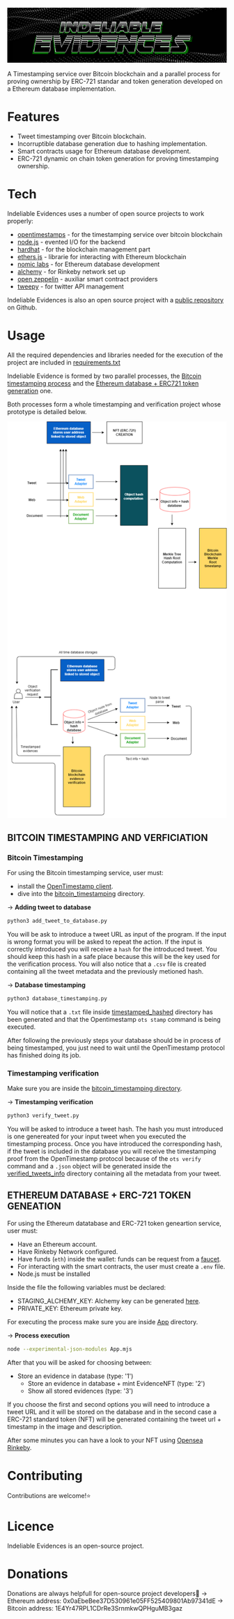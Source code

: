 <p align = "center">
<img src = "https://github.com/JMariadlcs/Indeliable-Evidences/blob/main/logo.png" />
</p>

A Timestamping service over Bitcoin blockchain and a parallel process for proving ownership by ERC-721 standar and token generation developed on a Ethereum database implementation.

# Features
- Tweet timestamping over Bitcoin blockchain.
- Incorruptible database generation due to hashing implementation.
- Smart contracts usage for Ethereum database development.
- ERC-721 dynamic on chain token generation for proving timestamping ownership.

# Tech
Indeliable Evidences uses a number of open source projects to work properly:

- [opentimestamps] - for the timestamping service over bitcoin blockchain
- [node.js] - evented I/O for the backend
- [hardhat] - for the blockchain management part
- [ethers.js] - librarie for interacting with Ethereum blockchain
- [nomic labs] - for Ethereum database development
- [alchemy] - for Rinkeby network set up
- [open zeppelin] - auxiliar smart contract providers
- [tweepy] - for twitter API management

Indeliable Evidences is also an open source project with a [public repository][ie] on Github.

# Usage

All the required dependencies and libraries needed for the execution of the project are included in [requirements.txt](https://github.com/JMariadlcs/Indeliable-Evidences/blob/main/requirements.txt)

Indeliable Evidence is formed by two parallel processes, the [Bitcoin timestamping process](https://github.com/JMariadlcs/Indeliable-Evidences/tree/main/bitcoin_timestamping) and the [Ethereum database + ERC721 token generation](https://github.com/JMariadlcs/Indeliable-Evidences/tree/main/eth_database_ERC721) one.

Both processes form a whole timestamping and verification project whose prototype is detailed below.

<p align = "center">
<img src = "https://github.com/JMariadlcs/Indeliable-Evidences/blob/main/prototype_design/FULLSERVICE.png" />
</p>

## BITCOIN TIMESTAMPING AND VERFICIATION
### Bitcoin Timestamping

For using the Bitcoin timestamping service, user must:

- install the [OpenTimestamp client](https://github.com/opentimestamps/opentimestamps-client).
- dive into the [bitcoin_timestamping](https://github.com/JMariadlcs/Indeliable-Evidences/tree/main/bitcoin_timestamping) directory.

&#8594; **Adding tweet to database**
```bash
python3 add_tweet_to_database.py
```

You will be ask to introduce a tweet URL as input of the program. If the input is wrong format you will be asked to repeat the action.
If the input is correctly introduced you will receive a `hash` for the introduced tweet. You should keep this hash in a safe place because this will be the key used for the verification process.
You will also notice that a `.csv` file is created containing all the tweet metadata and the previously metioned hash.

&#8594; **Database timestamping**
```bash
python3 database_timestamping.py
```

You will notice that a `.txt` file inside [timestamped_hashed](https://github.com/JMariadlcs/Indeliable-Evidences/tree/main/bitcoin_timestamping/timestamped_hashes) directory has been generated and that the Opentimestamp `ots stamp` command is being executed.

After following the previously steps your database should be in process of being timestamped, you just need to wait until the OpenTimestamp protocol has finished doing its job.

### Timestamping verification

Make sure you are inside the [bitcoin_timestamping directory](https://github.com/JMariadlcs/Indeliable-Evidences/tree/main/bitcoin_timestamping).

&#8594; **Timestamping verification**
```bash
python3 verify_tweet.py
```

You will be asked to introduce a tweet hash. The hash you must introduced is one genereated for your input tweet when you executed the timestamping process.
Once you have introduced the corresponding hash, if the tweet is included in the database you will receive the timestamping proof from the OpenTimestamp protocol because of the `ots verify` command and a `.json` object will be generated inside the [verified_tweets_info](https://github.com/JMariadlcs/Indeliable-Evidences/tree/main/bitcoin_timestamping/verified_tweets_info) directory containing all the metadata from your tweet.

## ETHEREUM DATABASE + ERC-721 TOKEN GENEATION

For using the Ethereum datatabase and ERC-721 token geneartion service, user must:

- Have an Ethereum account.
- Have Rinkeby Network configured.
- Have funds (`eth`) inside the wallet: funds can be request from a [faucet](https://faucet.rinkeby.io/).
- For interacting with the smart contracts, the user must create a `.env` file.
- Node.js must be installed

Inside the file the following variables must be declared:

- STAGING_ALCHEMY_KEY: Alchemy key can be generated [here](https://www.alchemy.com/).
- PRIVATE_KEY: Ethereum private key.

For executing the process make sure you are inside [App](https://github.com/JMariadlcs/Indeliable-Evidences/tree/main/App/src) directory.

&#8594; **Process execution**
```bash
node --experimental-json-modules App.mjs
```

After that you will be asked for choosing between:



- Store an evidence in database (type: '1')
    - Store an evidence in database + mint EvidenceNFT (type: '2')
    - Show all stored evidences (type: '3')

If you choose the first and second options you will need to introduce a tweet URL and it will be stored on the database and in the second case a ERC-721 standard token (NFT) will be generated containing the tweet url + timestamp in the image and description.

After some minutes you can have a look to your NFT using [Opensea Rinkeby](https://testnets.opensea.io/).

# Contributing

Contributions are welcome!⭐

# Licence

Indeliable Evidences is an open-source project.

# Donations

Donations are always helpfull for open-source project developers🤠
&#8594; Ethereum address: 0x0aEbeBee37D530961e05FF525409801Ab97341dE
&#8594; Bitcoin address: 1E4Yr47RPL1CDrRe3SrnmkwQPHguMB3gaz




#
 [node.js]: <http://nodejs.org>
[opentimestamps]: <https://github.com/opentimestamps>
[hardhat]: <https://hardhat.org/>
[ie]: <https://github.com/JMariadlcs/Indeliable-Evidences>
[tweepy]: <https://www.tweepy.org/>
[nomic labs]: <https://github.com/nomiclabs>
[open zeppelin]: <https://openzeppelin.com/>
[ethers.js]: <https://docs.ethers.io/v5/>
[alchemy]: <https://www.alchemy.com/>
